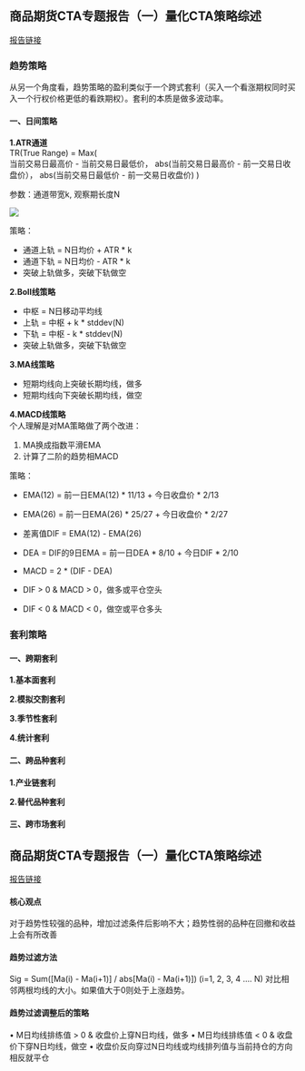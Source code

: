 ## 商品期货CTA专题报告（一）量化CTA策略综述
[报告链接](https://max.book118.com/html/2018/1027/8123073066001130.shtm)


### 趋势策略
从另一个角度看，趋势策略的盈利类似于一个跨式套利（买入一个看涨期权同时买入一个行权价格更低的看跌期权）。套利的本质是做多波动率。

#### 一、日间策略
**1.ATR通道**  
TR(True Range) = Max(  
	当前交易日最高价 - 当前交易日最低价，
	abs(当前交易日最高价 - 前一交易日收盘价），
	abs(当前交易日最低价 - 前一交易日收盘价)
)

参数：通道带宽k, 观察期长度N

<img src="https://render.githubusercontent.com/render/math?math=ATR%3Dsum%20_%7Bi%3D1%7D%5E%7BN%7D%20True%20Range%2FN">

策略：
- 通道上轨 = N日均价 + ATR * k
- 通道下轨 = N日均价 - ATR * k
- 突破上轨做多，突破下轨做空

**2.Boll线策略**  
- 中枢 = N日移动平均线
- 上轨 = 中枢 + k * stddev(N)
- 下轨 = 中枢 - k * stddev(N)
- 突破上轨做多，突破下轨做空

**3.MA线策略**  
- 短期均线向上突破长期均线，做多
- 短期均线向下突破长期均线，做空

**4.MACD线策略**  
个人理解是对MA策略做了两个改进：
1. MA换成指数平滑EMA
2. 计算了二阶的趋势相MACD

策略：
- EMA(12) = 前一日EMA(12) * 11/13 + 今日收盘价 * 2/13
- EMA(26) = 前一日EMA(26) * 25/27 + 今日收盘价 * 2/27
- 差离值DIF = EMA(12) - EMA(26)
- DEA = DIF的9日EMA = 前一日DEA * 8/10 + 今日DIF * 2/10
- MACD = 2 * (DIF - DEA)

- DIF > 0 & MACD > 0，做多或平仓空头
- DIF < 0 & MACD < 0，做空或平仓多头


### 套利策略
#### 一、跨期套利
**1.基本面套利**

**2.模拟交割套利**

**3.季节性套利**

**4.统计套利**

#### 二、跨品种套利
**1.产业链套利**

**2.替代品种套利**

#### 三、跨市场套利




## 商品期货CTA专题报告（一）量化CTA策略综述
[报告链接](https://max.book118.com/html/2017/0930/135263279.shtm)

#### 核心观点  
对于趋势性较强的品种，增加过滤条件后影响不大；趋势性弱的品种在回撤和收益上会有所改善

#### 趋势过滤方法  
Sig = Sum([Ma(i) - Ma(i+1)] / abs[Ma(i) - Ma(i+1)]) (i=1, 2, 3, 4 .... N)
对比相邻两根均线的大小。如果值大于0则处于上涨趋势。

#### 趋势过滤调整后的策略  
• M日均线排练值 > 0 & 收盘价上穿N日均线，做多
• M日均线排练值 < 0 & 收盘价下穿N日均线，做空
• 收盘价反向穿过N日均线或均线排列值与当前持仓的方向相反就平仓


<!-- 
<img src="https://render.githubusercontent.com/render/math?math=e%5E%7Bi%20pi%7D%20%3D%20-1">
 -->